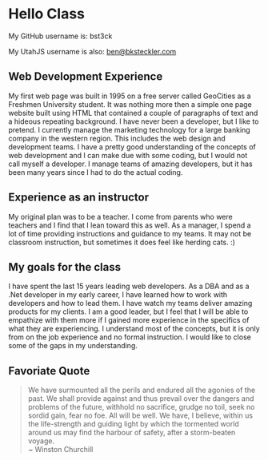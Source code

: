 # Hello Class

My GitHub username is: bst3ck

My UtahJS username is also: ben@bksteckler.com

## Web Development Experience
My first web page was built in 1995 on a free server called GeoCities as a Freshmen University student. It was nothing more then a simple one page website built using HTML that contained a couple of paragraphs of text and a hideous repeating background. I have never been a developer, but I like to pretend. I currently manage the marketing technology for a large banking company in the western region. This includes the web design and development teams. I have a pretty good understanding of the concepts of web development and I can make due with some coding, but I would not call myself a developer. I manage teams of amazing developers, but it has been many years since I had to do the actual coding.

## Experience as an instructor
My original plan was to be a teacher. I come from parents who were teachers and I find that I lean toward this as well. As a manager, I spend a lot of time providing instructions and guidance to my teams. It may not be classroom instruction, but sometimes it does feel like herding cats. :)

## My goals for the class
I have spent the last 15 years leading web developers. As a DBA and as a .Net developer in my early career, I have learned how to work with developers and how to lead them. I have watch my teams deliver amazing products for my clients. I am a good leader, but I feel that I will be able to empathize with them more if I gained more experience in the specifics of what they are experiencing. I understand most of the concepts, but it is only from on the job experience and no formal instruction. I would like to close some of the gaps in my understanding.

## Favoriate Quote
> We have surmounted all the perils and endured all the agonies of the past. We shall provide against and thus prevail over the dangers and problems of the future, withhold no sacrifice, grudge no toil, seek no sordid gain, fear no foe. All will be well. We have, I believe, within us the life-strength and guiding light by which the tormented world around us may find the harbour of safety, after a storm-beaten voyage.<br>
> ~ Winston Churchill
